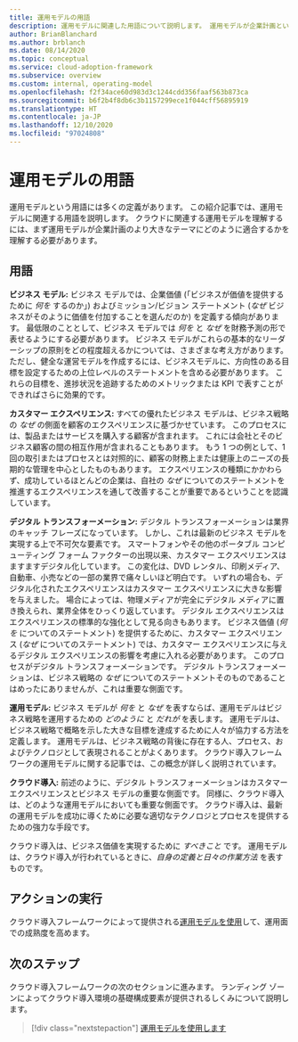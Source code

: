 ```yaml
---
title: 運用モデルの用語
description: 運用モデルに関連した用語について説明します。 運用モデルが企業計画という、より大きなテーマにどのように適合するかが、用語によって理解しやすくなります。
author: BrianBlanchard
ms.author: brblanch
ms.date: 08/14/2020
ms.topic: conceptual
ms.service: cloud-adoption-framework
ms.subservice: overview
ms.custom: internal, operating-model
ms.openlocfilehash: f2f34ace60d983d3c1244cdd356faaf563b873ca
ms.sourcegitcommit: b6f2b4f8db6c3b1157299ece1f044cff56895919
ms.translationtype: HT
ms.contentlocale: ja-JP
ms.lasthandoff: 12/10/2020
ms.locfileid: "97024808"
---
```

# <a name="operating-model-terminology"></a>運用モデルの用語

運用モデルという用語には多くの定義があります。 この紹介記事では、運用モデルに関連する用語を説明します。 クラウドに関連する運用モデルを理解するには、まず運用モデルが企業計画のより大きなテーマにどのように適合するかを理解する必要があります。

## <a name="terms"></a>用語

**ビジネス モデル:** ビジネス モデルでは、企業価値 (「ビジネスが価値を提供するために *何を* するのか」) およびミッション/ビジョン ステートメント (*なぜ* ビジネスがそのように価値を付加することを選んだのか) を定義する傾向があります。 最低限のこととして、ビジネス モデルでは *何を* と *なぜ* を財務予測の形で表せるようにする必要があります。 ビジネス モデルがこれらの基本的なリーダーシップの原則をどの程度超えるかについては、さまざまな考え方があります。 ただし、健全な運営モデルを作成するには、ビジネスモデルに、方向性のある目標を設定するための上位レベルのステートメントを含める必要があります。 これらの目標を、進捗状況を追跡するためのメトリックまたは KPI で表すことができればさらに効果的です。

**カスタマー エクスペリエンス:** すべての優れたビジネス モデルは、ビジネス戦略の *なぜ* の側面を顧客のエクスペリエンスに基づかせています。 このプロセスには、製品またはサービスを購入する顧客が含まれます。 これには会社とそのビジネス顧客の間の相互作用が含まれることもあります。 もう 1 つの例として、1 回の取引またはプロセスとは対照的に、顧客の財務上または健康上のニーズの長期的な管理を中心としたものもあります。 エクスペリエンスの種類にかかわらず、成功しているほとんどの企業は、自社の *なぜ* についてのステートメントを推進するエクスペリエンスを通して改善することが重要であるということを認識しています。

**デジタル トランスフォーメーション:** デジタル トランスフォーメーションは業界のキャッチ フレーズになっています。 しかし、これは最新のビジネス モデルを実現する上で不可欠な要素です。 スマートフォンやその他のポータブル コンピューティング フォーム ファクターの出現以来、カスタマー エクスペリエンスはますますデジタル化しています。 この変化は、DVD レンタル、印刷メディア、自動車、小売などの一部の業界で痛々しいほど明白です。 いずれの場合も、デジタル化されたエクスペリエンスはカスタマー エクスペリエンスに大きな影響を与えました。 場合によっては、物理メディアが完全にデジタル メディアに置き換えられ、業界全体をひっくり返しています。 デジタル エクスペリエンスはエクスペリエンスの標準的な強化として見る向きもあります。 ビジネス価値 (*何を* についてのステートメント) を提供するために、カスタマー エクスペリエンス (*なぜ* についてのステートメント) では、カスタマー エクスペリエンスに与えるデジタル エクスペリエンスの影響を考慮に入れる必要があります。 このプロセスがデジタル トランスフォーメーションです。 デジタル トランスフォーメーションは、ビジネス戦略の *なぜ* についてのステートメントそのものであることはめったにありませんが、これは重要な側面です。

**運用モデル:** ビジネス モデルが *何を* と *なぜ* を表すならば、運用モデルはビジネス戦略を運用するための *どのように* と *だれが* を表します。 運用モデルは、ビジネス戦略で概略を示した大きな目標を達成するために人々が協力する方法を定義します。 運用モデルは、ビジネス戦略の背後に存在する人、プロセス、およびテクノロジとして表現されることがよくあります。 クラウド導入フレームワークの運用モデルに関する記事では、この概念が詳しく説明されています。

**クラウド導入:** 前述のように、デジタル トランスフォーメーションはカスタマー エクスペリエンスとビジネス モデルの重要な側面です。 同様に、クラウド導入は、どのような運用モデルにおいても重要な側面です。 クラウド導入は、最新の運用モデルを成功に導くために必要な適切なテクノロジとプロセスを提供するための強力な手段です。

クラウド導入は、ビジネス価値を実現するために *すべきこと* です。 運用モデルは、クラウド導入が行われているときに、*自身の定義と日々の作業方法* を表すものです。

## <a name="take-action"></a>アクションの実行

クラウド導入フレームワークによって提供される[運用モデルを使用](./index.md)して、運用面での成熟度を高めます。

## <a name="next-steps"></a>次のステップ

クラウド導入フレームワークの次のセクションに進みます。 ランディング ゾーンによってクラウド導入環境の基礎構成要素が提供されるしくみについて説明します。

> [!div class="nextstepaction"]
> [運用モデルを使用します](../ready/landing-zone/index.md)
